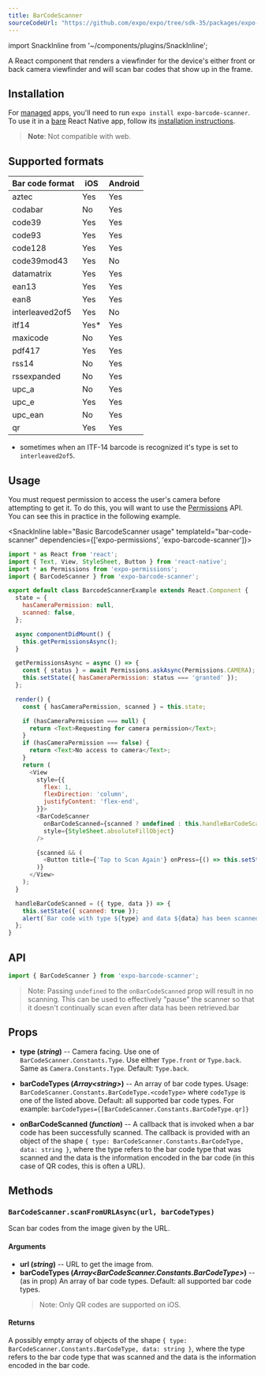 ```yaml
---
title: BarCodeScanner
sourceCodeUrl: "https://github.com/expo/expo/tree/sdk-35/packages/expo-barcode-scanner"
---
```


import SnackInline from '~/components/plugins/SnackInline';


A React component that renders a viewfinder for the device's either front or back camera viewfinder and will scan bar codes that show up in the frame.

## Installation

For [managed](../../introduction/managed-vs-bare/#managed-workflow) apps, you'll need to run `expo install expo-barcode-scanner`. To use it in a [bare](../../introduction/managed-vs-bare/#bare-workflow) React Native app, follow its [installation instructions](https://github.com/expo/expo/tree/master/packages/expo-barcode-scanner).

> **Note**: Not compatible with web.

## Supported formats

| Bar code format | iOS   | Android |
| --------------- | ----- | ------- |
| aztec           | Yes   | Yes     |
| codabar         | No    | Yes     |
| code39          | Yes   | Yes     |
| code93          | Yes   | Yes     |
| code128         | Yes   | Yes     |
| code39mod43     | Yes   | No      |
| datamatrix      | Yes   | Yes     |
| ean13           | Yes   | Yes     |
| ean8            | Yes   | Yes     |
| interleaved2of5 | Yes   | No      |
| itf14           | Yes\* | Yes     |
| maxicode        | No    | Yes     |
| pdf417          | Yes   | Yes     |
| rss14           | No    | Yes     |
| rssexpanded     | No    | Yes     |
| upc_a           | No    | Yes     |
| upc_e           | Yes   | Yes     |
| upc_ean         | No    | Yes     |
| qr              | Yes   | Yes     |

- sometimes when an ITF-14 barcode is recognized it's type is set to `interleaved2of5`.

## Usage

You must request permission to access the user's camera before attempting to get it. To do this, you will want to use the [Permissions](../permissions/) API. You can see this in practice in the following example.

<SnackInline lable="Basic BarcodeScanner usage" templateId="bar-code-scanner" dependencies={['expo-permissions', 'expo-barcode-scanner']}>


```javascript
import * as React from 'react';
import { Text, View, StyleSheet, Button } from 'react-native';
import * as Permissions from 'expo-permissions';
import { BarCodeScanner } from 'expo-barcode-scanner';

export default class BarcodeScannerExample extends React.Component {
  state = {
    hasCameraPermission: null,
    scanned: false,
  };

  async componentDidMount() {
    this.getPermissionsAsync();
  }

  getPermissionsAsync = async () => {
    const { status } = await Permissions.askAsync(Permissions.CAMERA);
    this.setState({ hasCameraPermission: status === 'granted' });
  };

  render() {
    const { hasCameraPermission, scanned } = this.state;

    if (hasCameraPermission === null) {
      return <Text>Requesting for camera permission</Text>;
    }
    if (hasCameraPermission === false) {
      return <Text>No access to camera</Text>;
    }
    return (
      <View
        style={{
          flex: 1,
          flexDirection: 'column',
          justifyContent: 'flex-end',
        }}>
        <BarCodeScanner
          onBarCodeScanned={scanned ? undefined : this.handleBarCodeScanned}
          style={StyleSheet.absoluteFillObject}
        />

        {scanned && (
          <Button title={'Tap to Scan Again'} onPress={() => this.setState({ scanned: false })} />
        )}
      </View>
    );
  }

  handleBarCodeScanned = ({ type, data }) => {
    this.setState({ scanned: true });
    alert(`Bar code with type ${type} and data ${data} has been scanned!`);
  };
}
```
</SnackInline>

## API

```js
import { BarCodeScanner } from 'expo-barcode-scanner';
```

> Note: Passing `undefined` to the `onBarCodeScanned` prop will result in no scanning. This can be used to effectively "pause" the scanner so that it doesn't continually scan even after data has been retrieved.bar

## Props

- **type (_string_)** -- Camera facing. Use one of `BarCodeScanner.Constants.Type`. Use either `Type.front` or `Type.back`. Same as `Camera.Constants.Type`. Default: `Type.back`.

- **barCodeTypes (_Array\<string\>_)** -- An array of bar code types. Usage: `BarCodeScanner.Constants.BarCodeType.<codeType>` where `codeType` is one of the listed above. Default: all supported bar code types. For example: `barCodeTypes={[BarCodeScanner.Constants.BarCodeType.qr]}`

- **onBarCodeScanned (_function_)** -- A callback that is invoked when a bar code has been successfully scanned. The callback is provided with an object of the shape `{ type: BarCodeScanner.Constants.BarCodeType, data: string }`, where the type refers to the bar code type that was scanned and the data is the information encoded in the bar code (in this case of QR codes, this is often a URL).

## Methods

### `BarCodeScanner.scanFromURLAsync(url, barCodeTypes)`

Scan bar codes from the image given by the URL.

#### Arguments

- **url (_string_)** -- URL to get the image from.
- **barCodeTypes (_Array\<BarCodeScanner.Constants.BarCodeType\>_)** -- (as in prop) An array of bar code types. Default: all supported bar code types.
  > Note: Only QR codes are supported on iOS.

#### Returns

A possibly empty array of objects of the shape `{ type: BarCodeScanner.Constants.BarCodeType, data: string }`, where the type refers to the bar code type that was scanned and the data is the information encoded in the bar code.
